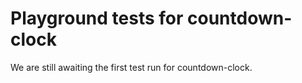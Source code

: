 # Playground tests for countdown-clock
We are still awaiting the first test run for countdown-clock.

